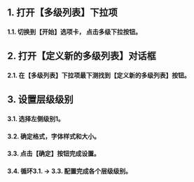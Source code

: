 
## 1. 打开【多级列表】下拉项

#### 1.1. 切换到【开始】选项卡， 点击多级下拉按钮。

[](.img/1.png)

## 2. 打开【定义新的多级列表】对话框

#### 2.1. 在【多级列表】下拉项最下测找到【定义新的多级列表】按钮。

[](.img/2.png)

## 3. 设置层级级别

#### 3.1. 选择左侧级别1。

[](.img/3.png)

#### 3.2. 确定格式，字体样式和大小。

[](.img/4.png)

#### 3.3. 点击【确定】按钮完成设置。

#### 3.4. 循环3.1. -> 3.3. 配置完成各个层级级别。
